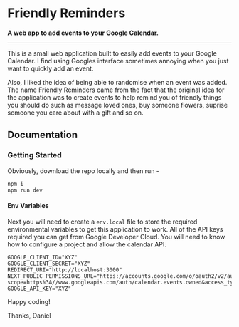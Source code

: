 # Friendly Reminders

**A web app to add events to your Google Calendar.**

---

This is a small web application built to easily add events to your Google Calendar. I find using Googles interface sometimes annoying when you just want to quickly add an event.

Also, I liked the idea of being able to randomise when an event was added. The name Friendly Reminders came from the fact that the original idea for the application was to create events to help remind you of friendly things you should do such as message loved ones, buy someone flowers, suprise someone you care about with a gift and so on.

## Documentation

### Getting Started

Obviously, download the repo locally and then run -

```
npm i
npm run dev
```

#### Env Variables

Next you will need to create a `env.local` file to store the required environmental variables to get this application to work. All of the API keys required you can get from Google Developer Cloud. You will need to know how to configure a project and allow the calendar API.

```
GOOGLE_CLIENT_ID="XYZ"
GOOGLE_CLIENT_SECRET="XYZ"
REDIRECT_URI="http://localhost:3000"
NEXT_PUBLIC_PERMISSIONS_URL="https://accounts.google.com/o/oauth2/v2/auth?scope=https%3A//www.googleapis.com/auth/calendar.events.owned&access_type=offline&response_type=code&redirect_uri=http%3A//localhost:3000&client_id=$GOOGLE_CLIENT_ID"
GOOGLE_API_KEY="XYZ"
```

Happy coding!

Thanks,
Daniel
